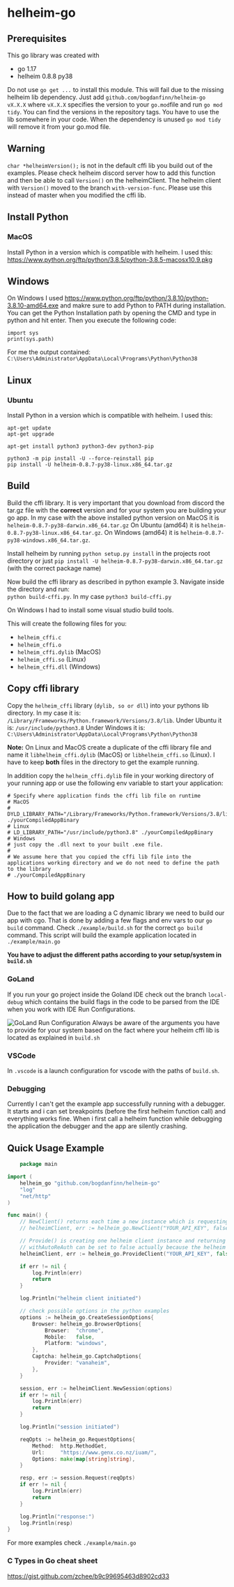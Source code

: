 # helheim-go

## Prerequisites

This go library was created with

* go 1.17
* helheim 0.8.8 py38

Do not use `go get ...` to install this module. This will fail due to the missing helheim lib dependency. 
Just add `github.com/bogdanfinn/helheim-go vX.X.X` where `vX.X.X` specifies the version to your `go.mod`file and run `go mod tidy`.
You can find the versions in the repository tags. You have to use the lib somewhere in your code. When the dependency is unused `go mod tidy` will remove it from your go.mod file.

## Warning

`char *helheimVersion();` is not in the default cffi lib you build out of the examples. Please check helheim discord
server how to add this function and then be able to call `Version()` on the helheimClient. The helheim client
with `Version()` moved to the branch `with-version-func`. Please use this instead of master when you modified the cffi
lib.

## Install Python

### MacOS

Install Python in a version which is compatible with helheim. I used
this: https://www.python.org/ftp/python/3.8.5/python-3.8.5-macosx10.9.pkg

## Windows

On Windows I used https://www.python.org/ftp/python/3.8.10/python-3.8.10-amd64.exe and makre sure to add Python to PATH
during installation. You can get the Python Installation path by opening the CMD and type in python and hit enter. Then
you execute the following code:

```
import sys
print(sys.path)
```

For me the output contained: `C:\Users\Administrator\AppData\Local\Programs\Python\Python38`

## Linux

### Ubuntu

Install Python in a version which is compatible with helheim. I used this:

```
apt-get update 
apt-get upgrade

apt-get install python3 python3-dev python3-pip

python3 -m pip install -U --force-reinstall pip
pip install -U helheim-0.8.7-py38-linux.x86_64.tar.gz
```

## Build

Build the cffi library. It is very important that you download from discord the tar.gz file with the **correct** version
and for your system you are building your go app. In my case with the above installed python version on MacOS it
is `helheim-0.8.7-py38-darwin.x86_64.tar.gz`
On Ubuntu (amd64) it is `helheim-0.8.7-py38-linux.x86_64.tar.gz`. On Windows (amd64) it
is `helheim-0.8.7-py38-windows.x86_64.tar.gz`.

Install helheim by running `python setup.py install` in the projects root directory or
just `pip install -U helheim-0.8.7-py38-darwin.x86_64.tar.gz` (with the correct package name)

Now build the cffi library as described in python example 3. Navigate inside the directory and run:  
`python build-cffi.py`. In my case `python3 build-cffi.py`

On Windows I had to install some visual studio build tools.

This will create the following files for you:

* `helheim_cffi.c`
* `helheim_cffi.o`
* `helheim_cffi.dylib` (MacOS)
* `helheim_cffi.so` (Linux)
* `helheim_cffi.dll` (Windows)

## Copy cffi library

Copy the `helheim_cffi` library (`dylib, so or dll`) into your pythons lib directory. In my case it
is: `/Library/Frameworks/Python.framework/Versions/3.8/lib`. Under Ubuntu it is: `/usr/include/python3.8`
Under Windows it is: `C:\Users\Administrator\AppData\Local\Programs\Python\Python38`

**Note:** On Linux and MacOS create a duplicate of the cffi library file and name it `libhelheim_cffi.dylib` (MacOS)
or `libhelheim_cffi.so` (Linux). I have to keep **both** files in the directory to get the example running.

In addition copy the `helheim_cffi.dylib` file in your working directory of your running app or use the following env
variable to start your application:

```
# Specify where application finds the cffi lib file on runtime
# MacOS
# DYLD_LIBRARY_PATH="/Library/Frameworks/Python.framework/Versions/3.8/lib" ./yourCompiledAppBinary
# Linux
# LD_LIBRARY_PATH="/usr/include/python3.8" ./yourCompiledAppBinary
# Windows
# just copy the .dll next to your built .exe file.
#
# We assume here that you copied the cffi lib file into the applications working directory and we do not need to define the path to the library
# ./yourCompiledAppBinary
```

## How to build golang app

Due to the fact that we are loading a C dynamic library we need to build our app with cgo. That is done by adding a few
flags and env vars to our `go build` command. Check `./example/build.sh` for the correct `go build` command. This script
will build the example application located in `./example/main.go`

**You have to adjust the different paths according to your setup/system in `build.sh`**

### GoLand

If you run your go project inside the Goland IDE check out the branch `local-debug` which contains the build flags in the
code to be parsed from the IDE when you work with IDE Run Configurations.

![GoLand Run Configuration](docs/goland-run-config.png "GoLand Run Configuration")
Always be aware of the arguments you have to provide for your system based on the fact where your helheim cffi lib is located as explained in `build.sh`

### VSCode
In `.vscode` is a launch configuration for vscode with the paths of `build.sh`. 

### Debugging
Currently I can't get the example app successfully running with a debugger. It starts and i can set breakpoints (before the first helheim function call) and everything works fine. When i first call a helheim function while debugging the application the debugger and the app are silently crashing.


## Quick Usage Example

```go
    package main

import (
	helheim_go "github.com/bogdanfinn/helheim-go"
	"log"
	"net/http"
)

func main() {
	// NewClient() returns each time a new instance which is requesting helheims auth() endpoint
	// helheimClient, err := helheim_go.NewClient("YOUR_API_KEY", false, false, nil)

	// Provide() is creating one helheim client instance and returning the same authenticated instance on every Provide() call
	// withAutoReAuth can be set to false actually because the helheim lib itself has re-auth logic in place.
	helheimClient, err := helheim_go.ProvideClient("YOUR_API_KEY", false, false, nil)

	if err != nil {
		log.Println(err)
		return
	}

	log.Println("helheim client initiated")

	// check possible options in the python examples
	options := helheim_go.CreateSessionOptions{
		Browser: helheim_go.BrowserOptions{
			Browser:  "chrome",
			Mobile:   false,
			Platform: "windows",
		},
		Captcha: helheim_go.CaptchaOptions{
			Provider: "vanaheim",
		},
	}

	session, err := helheimClient.NewSession(options)
	if err != nil {
		log.Println(err)
		return
	}

	log.Println("session initiated")

	reqOpts := helheim_go.RequestOptions{
		Method:  http.MethodGet,
		Url:     "https://www.genx.co.nz/iuam/",
		Options: make(map[string]string),
	}

	resp, err := session.Request(reqOpts)
	if err != nil {
		log.Println(err)
		return
	}

	log.Println("response:")
	log.Println(resp)
}
```

For more examples check `./example/main.go`

### C Types in Go cheat sheet

https://gist.github.com/zchee/b9c99695463d8902cd33